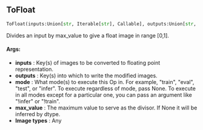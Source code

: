 ## ToFloat
```python
ToFloat(inputs:Union[str, Iterable[str], Callable], outputs:Union[str, Iterable[str]], mode:Union[NoneType, str, Iterable[str]]=None, max_value:Union[float, NoneType]=None)
```
Divides an input by max_value to give a float image in range [0,1].


#### Args:

* **inputs** :  Key(s) of images to be converted to floating point representation.
* **outputs** :  Key(s) into which to write the modified images.
* **mode** :  What mode(s) to execute this Op in. For example, "train", "eval", "test", or "infer". To execute        regardless of mode, pass None. To execute in all modes except for a particular one, you can pass an argument        like "!infer" or "!train".
* **max_value** :  The maximum value to serve as the divisor. If None it will be inferred by dtype.
* **Image types** :     Any